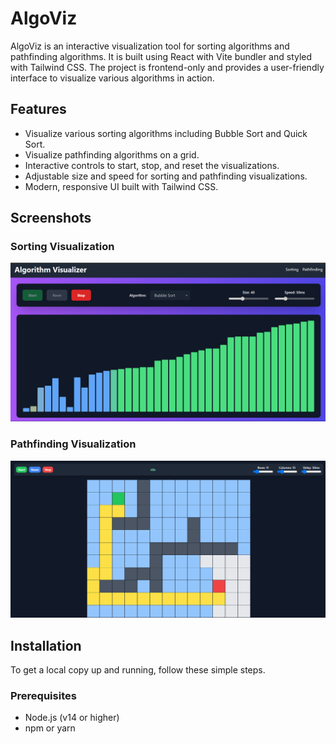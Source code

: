 # AlgoViz

AlgoViz is an interactive visualization tool for sorting algorithms and pathfinding algorithms. It is built using React with Vite bundler and styled with Tailwind CSS. The project is frontend-only and provides a user-friendly interface to visualize various algorithms in action.

## Features

- Visualize various sorting algorithms including Bubble Sort and Quick Sort.
- Visualize pathfinding algorithms on a grid.
- Interactive controls to start, stop, and reset the visualizations.
- Adjustable size and speed for sorting and pathfinding visualizations.
- Modern, responsive UI built with Tailwind CSS.

## Screenshots

### Sorting Visualization
![alt text](sorting.png)

### Pathfinding Visualization
![Pathfinding Visualization](pathfinding.png)

## Installation

To get a local copy up and running, follow these simple steps.

### Prerequisites

- Node.js (v14 or higher)
- npm or yarn
